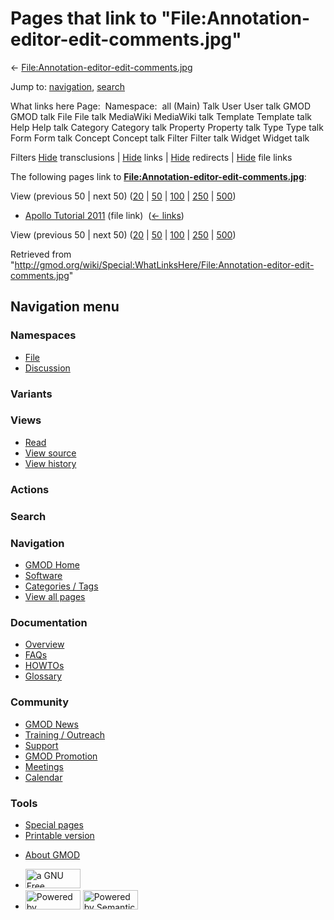 <div id="mw-page-base" class="noprint">

</div>

<div id="mw-head-base" class="noprint">

</div>

<div id="content" class="mw-body" role="main">

<span id="top"></span>

<div id="mw-js-message" style="display:none;">

</div>



# <span dir="auto">Pages that link to "File:Annotation-editor-edit-comments.jpg"</span>

<div id="bodyContent">

<div id="contentSub">

←
[File:Annotation-editor-edit-comments.jpg](/wiki/File:Annotation-editor-edit-comments.jpg "File:Annotation-editor-edit-comments.jpg")

</div>

<div id="jump-to-nav" class="mw-jump">

Jump to: [navigation](#mw-navigation), [search](#p-search)

</div>

<div id="mw-content-text">

What links here Page:  Namespace:  all (Main) Talk User User talk GMOD
GMOD talk File File talk MediaWiki MediaWiki talk Template Template talk
Help Help talk Category Category talk Property Property talk Type Type
talk Form Form talk Concept Concept talk Filter Filter talk Widget
Widget talk

Filters
[Hide](/mediawiki/index.php?title=Special:WhatLinksHere/File:Annotation-editor-edit-comments.jpg&hidetrans=1 "Special:WhatLinksHere/File:Annotation-editor-edit-comments.jpg")
transclusions \|
[Hide](/mediawiki/index.php?title=Special:WhatLinksHere/File:Annotation-editor-edit-comments.jpg&hidelinks=1 "Special:WhatLinksHere/File:Annotation-editor-edit-comments.jpg")
links \|
[Hide](/mediawiki/index.php?title=Special:WhatLinksHere/File:Annotation-editor-edit-comments.jpg&hideredirs=1 "Special:WhatLinksHere/File:Annotation-editor-edit-comments.jpg")
redirects \|
[Hide](/mediawiki/index.php?title=Special:WhatLinksHere/File:Annotation-editor-edit-comments.jpg&hideimages=1 "Special:WhatLinksHere/File:Annotation-editor-edit-comments.jpg")
file links

The following pages link to
**[File:Annotation-editor-edit-comments.jpg](/wiki/File:Annotation-editor-edit-comments.jpg "File:Annotation-editor-edit-comments.jpg")**:

View (previous 50 \| next 50)
([20](/mediawiki/index.php?title=Special:WhatLinksHere/File:Annotation-editor-edit-comments.jpg&limit=20 "Special:WhatLinksHere/File:Annotation-editor-edit-comments.jpg")
\|
[50](/mediawiki/index.php?title=Special:WhatLinksHere/File:Annotation-editor-edit-comments.jpg&limit=50 "Special:WhatLinksHere/File:Annotation-editor-edit-comments.jpg")
\|
[100](/mediawiki/index.php?title=Special:WhatLinksHere/File:Annotation-editor-edit-comments.jpg&limit=100 "Special:WhatLinksHere/File:Annotation-editor-edit-comments.jpg")
\|
[250](/mediawiki/index.php?title=Special:WhatLinksHere/File:Annotation-editor-edit-comments.jpg&limit=250 "Special:WhatLinksHere/File:Annotation-editor-edit-comments.jpg")
\|
[500](/mediawiki/index.php?title=Special:WhatLinksHere/File:Annotation-editor-edit-comments.jpg&limit=500 "Special:WhatLinksHere/File:Annotation-editor-edit-comments.jpg"))

- [Apollo Tutorial
  2011](/wiki/Apollo_Tutorial_2011 "Apollo Tutorial 2011") (file link) ‎
  <span class="mw-whatlinkshere-tools">([←
  links](/mediawiki/index.php?title=Special:WhatLinksHere&target=Apollo+Tutorial+2011 "Special:WhatLinksHere"))</span>

View (previous 50 \| next 50)
([20](/mediawiki/index.php?title=Special:WhatLinksHere/File:Annotation-editor-edit-comments.jpg&limit=20 "Special:WhatLinksHere/File:Annotation-editor-edit-comments.jpg")
\|
[50](/mediawiki/index.php?title=Special:WhatLinksHere/File:Annotation-editor-edit-comments.jpg&limit=50 "Special:WhatLinksHere/File:Annotation-editor-edit-comments.jpg")
\|
[100](/mediawiki/index.php?title=Special:WhatLinksHere/File:Annotation-editor-edit-comments.jpg&limit=100 "Special:WhatLinksHere/File:Annotation-editor-edit-comments.jpg")
\|
[250](/mediawiki/index.php?title=Special:WhatLinksHere/File:Annotation-editor-edit-comments.jpg&limit=250 "Special:WhatLinksHere/File:Annotation-editor-edit-comments.jpg")
\|
[500](/mediawiki/index.php?title=Special:WhatLinksHere/File:Annotation-editor-edit-comments.jpg&limit=500 "Special:WhatLinksHere/File:Annotation-editor-edit-comments.jpg"))

</div>

<div class="printfooter">

Retrieved from
"<http://gmod.org/wiki/Special:WhatLinksHere/File:Annotation-editor-edit-comments.jpg>"

</div>

<div id="catlinks" class="catlinks catlinks-allhidden">

</div>

<div class="visualClear">

</div>

</div>

</div>

<div id="mw-navigation">

## Navigation menu

<div id="mw-head">



<div id="left-navigation">

<div id="p-namespaces" class="vectorTabs" role="navigation"
aria-labelledby="p-namespaces-label">

### Namespaces

- <span id="ca-nstab-image"><a href="/wiki/File:Annotation-editor-edit-comments.jpg" accesskey="c"
  title="View the file page [c]">File</a></span>
- <span id="ca-talk"><a
  href="/mediawiki/index.php?title=File_talk:Annotation-editor-edit-comments.jpg&amp;action=edit&amp;redlink=1"
  accesskey="t"
  title="Discussion about the content page [t]">Discussion</a></span>

</div>

<div id="p-variants" class="vectorMenu emptyPortlet" role="navigation"
aria-labelledby="p-variants-label">

### 

### Variants[](#)

<div class="menu">

</div>

</div>

</div>

<div id="right-navigation">

<div id="p-views" class="vectorTabs" role="navigation"
aria-labelledby="p-views-label">

### Views

- <span id="ca-view">[Read](/wiki/File:Annotation-editor-edit-comments.jpg)</span>
- <span id="ca-viewsource"><a
  href="/mediawiki/index.php?title=File:Annotation-editor-edit-comments.jpg&amp;action=edit"
  accesskey="e" title="This page is protected.
  You can view its source [e]">View source</a></span>
- <span id="ca-history"><a
  href="/mediawiki/index.php?title=File:Annotation-editor-edit-comments.jpg&amp;action=history"
  accesskey="h" title="Past revisions of this page [h]">View history</a></span>

</div>

<div id="p-cactions" class="vectorMenu emptyPortlet" role="navigation"
aria-labelledby="p-cactions-label">

### Actions[](#)

<div class="menu">

</div>

</div>

<div id="p-search" role="search">

### Search

<div id="simpleSearch">

</div>

</div>

</div>

</div>

<div id="mw-panel">

<div id="p-logo" role="banner">

<a href="/wiki/Main_Page"
style="background-image: url(http://gmod.org/images/GMOD-cogs.png);"
title="Visit the main page"></a>

</div>

<div id="p-Navigation" class="portal" role="navigation"
aria-labelledby="p-Navigation-label">

### Navigation

<div class="body">

- <span id="n-GMOD-Home">[GMOD Home](/wiki/Main_Page)</span>
- <span id="n-Software">[Software](/wiki/GMOD_Components)</span>
- <span id="n-Categories-.2F-Tags">[Categories /
  Tags](/wiki/Categories)</span>
- <span id="n-View-all-pages">[View all
  pages](/wiki/Special:AllPages)</span>

</div>

</div>

<div id="p-Documentation" class="portal" role="navigation"
aria-labelledby="p-Documentation-label">

### Documentation

<div class="body">

- <span id="n-Overview">[Overview](/wiki/Overview)</span>
- <span id="n-FAQs">[FAQs](/wiki/Category:FAQ)</span>
- <span id="n-HOWTOs">[HOWTOs](/wiki/Category:HOWTO)</span>
- <span id="n-Glossary">[Glossary](/wiki/Glossary)</span>

</div>

</div>

<div id="p-Community" class="portal" role="navigation"
aria-labelledby="p-Community-label">

### Community

<div class="body">

- <span id="n-GMOD-News">[GMOD News](/wiki/GMOD_News)</span>
- <span id="n-Training-.2F-Outreach">[Training /
  Outreach](/wiki/Training_and_Outreach)</span>
- <span id="n-Support">[Support](/wiki/Support)</span>
- <span id="n-GMOD-Promotion">[GMOD
  Promotion](/wiki/GMOD_Promotion)</span>
- <span id="n-Meetings">[Meetings](/wiki/Meetings)</span>
- <span id="n-Calendar">[Calendar](/wiki/Calendar)</span>

</div>

</div>

<div id="p-tb" class="portal" role="navigation"
aria-labelledby="p-tb-label">

### Tools

<div class="body">

- <span id="t-specialpages"><a href="/wiki/Special:SpecialPages" accesskey="q"
  title="A list of all special pages [q]">Special pages</a></span>
- <span id="t-print"><a
  href="/mediawiki/index.php?title=Special:WhatLinksHere/File:Annotation-editor-edit-comments.jpg&amp;printable=yes"
  rel="alternate" accesskey="p"
  title="Printable version of this page [p]">Printable version</a></span>

</div>

</div>

</div>

</div>

<div id="footer" role="contentinfo">

- <span id="footer-places-about">[About
  GMOD](/wiki/GMOD:About "GMOD:About")</span>

<!-- -->

- <span id="footer-copyrightico">[<img src="http://www.gnu.org/graphics/gfdl-logo-small.png" width="88"
  height="31" alt="a GNU Free Documentation License" />](http://www.gnu.org/licenses/fdl-1.3.html)</span>
- <span id="footer-poweredbyico">[<img src="/mediawiki/skins/common/images/poweredby_mediawiki_88x31.png"
  width="88" height="31" alt="Powered by MediaWiki" />](//www.mediawiki.org/)
  [<img
  src="/mediawiki/extensions/SemanticMediaWiki/includes/../resources/images/smw_button.png"
  width="88" height="31" alt="Powered by Semantic MediaWiki" />](https://www.semantic-mediawiki.org/wiki/Semantic_MediaWiki)</span>

<div style="clear:both">

</div>

</div>
